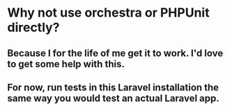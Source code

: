 # Why not use orchestra or PHPUnit directly?
## Because I for the life of me get it to work. I'd love to get some help with this.

## For now, run tests in this Laravel installation the same way you would test an actual Laravel app.